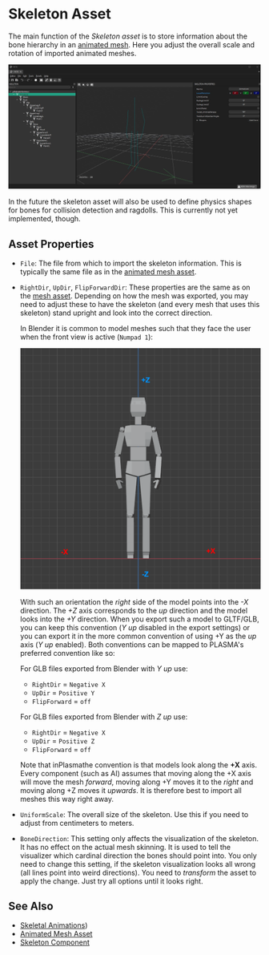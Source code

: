 # Skeleton Asset

The main function of the *Skeleton asset* is to store information about the bone hierarchy in an [animated mesh](animated-mesh-asset.md). Here you adjust the overall scale and rotation of imported animated meshes.

![Skeleton Asset](../media/skeleton-asset.jpg)

In the future the skeleton asset will also be used to define physics shapes for bones for collision detection and ragdolls. This is currently not yet implemented, though.

## Asset Properties

* `File`: The file from which to import the skeleton information. This is typically the same file as in the [animated mesh asset](animated-mesh-asset.md).

* `RightDir`, `UpDir`, `FlipForwardDir`: These properties are the same as on the [mesh asset](../../graphics/meshes/mesh-asset.md#asset-properties). Depending on how the mesh was exported, you may need to adjust these to have the skeleton (and every mesh that uses this skeleton) stand upright and look into the correct direction.

  In Blender it is common to model meshes such that they face the user when the front view is active (`Numpad 1`):

  ![Typical orientation in Blender](../media/blender-orientation.png)

  With such an orientation the *right* side of the model points into the *-X* direction. The *+Z* axis corresponds to the *up* direction and the model looks into the *+Y* direction. When you export such a model to GLTF/GLB, you can keep this convention (*Y up* disabled in the export settings) or you can export it in the more common convention of using +Y as the *up* axis (*Y up* enabled). Both conventions can be mapped to PLASMA's preferred convention like so:

  For GLB files exported from Blender with *Y up* use:
  * `RightDir` = `Negative X`
  * `UpDir` = `Positive Y`
  * `FlipForward` = `off`

  For GLB files exported from Blender with *Z up* use:
  * `RightDir` = `Negative X`
  * `UpDir` = `Positive Z`
  * `FlipForward` = `off`

  Note that inPlasmathe convention is that models look along the **+X** axis. Every component (such as AI) assumes that moving along the +X axis will move the mesh *forward*, moving along +Y moves it to the *right* and moving along +Z moves it *upwards*. It is therefore best to import all meshes this way right away.

* `UniformScale`: The overall size of the skeleton. Use this if you need to adjust from centimeters to meters.

* `BoneDirection`: This setting only affects the visualization of the skeleton. It has no effect on the actual mesh skinning. It is used to tell the visualizer which cardinal direction the bones should point into. You only need to change this setting, if the skeleton visualization looks all wrong (all lines point into weird directions). You need to *transform* the asset to apply the change. Just try all options until it looks right.

## See Also

* [Skeletal Animations](Skeletal-Animation.md))
* [Animated Mesh Asset](animated-mesh-asset.md)
* [Skeleton Component](skeleton-component.md)
